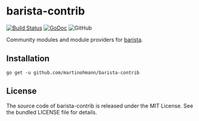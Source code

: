 # barista-contrib

[![Build Status](https://travis-ci.com/martinohmann/barista-contrib.svg?branch=master)](https://travis-ci.com/martinohmann/barista-contrib)
[![GoDoc](https://godoc.org/github.com/martinohmann/barista-contrib?status.svg)](https://godoc.org/github.com/martinohmann/barista-contrib)
![GitHub](https://img.shields.io/github/license/martinohmann/barista-contrib?color=orange)

Community modules and module providers for [barista](https://barista.run).

## Installation

```
go get -u github.com/martinohmann/barista-contrib
```

## License

The source code of barista-contrib is released under the MIT License. See the bundled
LICENSE file for details.
